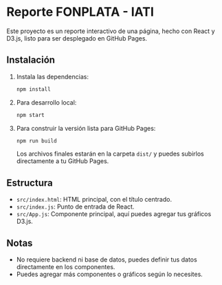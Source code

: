 # Reporte FONPLATA - IATI

Este proyecto es un reporte interactivo de una página, hecho con React y D3.js, listo para ser desplegado en GitHub Pages.

## Instalación

1. Instala las dependencias:
   ```bash
   npm install
   ```

2. Para desarrollo local:
   ```bash
   npm start
   ```

3. Para construir la versión lista para GitHub Pages:
   ```bash
   npm run build
   ```
   Los archivos finales estarán en la carpeta `dist/` y puedes subirlos directamente a tu GitHub Pages.

## Estructura
- `src/index.html`: HTML principal, con el título centrado.
- `src/index.js`: Punto de entrada de React.
- `src/App.js`: Componente principal, aquí puedes agregar tus gráficos D3.js.

## Notas
- No requiere backend ni base de datos, puedes definir tus datos directamente en los componentes.
- Puedes agregar más componentes o gráficos según lo necesites. 
